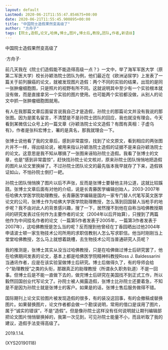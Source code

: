 ```yaml
---
layout: default
Lastmod: 2020-06-21T11:55:47.854675+00:00
date: 2020-06-21T11:55:45.900895+00:00
title: "中国院士造假果然变高级了"
author: "方舟子"
tags: [院士,造假,论文,哈佛,博士,图片,博士后,教授,团队,作者,新语丝]
---
```


中国院士造假果然变高级了

·方舟子·

前几天我在《院士们造假能不能造得高级一点？》一文中，举了海军军医大学（原第二军医大学）校长孙颖浩院士团队为例，他们最近在《欧洲泌尿学》上发表了一篇关于前列腺癌的论文，就被发现图片造假：两个不同的实验的结果，出现的是同一张肿瘤细胞图，只是照片的视野有所不同。这就说明其中至少有一个实验根本就没有做，而是直接拿另一个实验的图片使用。也可能两个实验都没做，从别人的论文中抓一张肿瘤细胞图就用。

有人在我那篇文章后面留言说我自己才是造假，孙院士的那篇论文并没有我说的那张图。因为是匿名留言，不清楚是不是孙院士团队的回应，我也就没有理会。今天看到某微信公众号上的一篇文章《孙颖浩院士论文造假？有图有真相：子虚乌有》，作者是张科宏博士，署的是真名，那我就理会一下。

张博士说他看了我的文章后，感到非常震惊，找到了论文原文，看到相应的两张图片并不一样，得出结论说，被用来指认孙颖浩院士造假的证据不是来自孙颖浩院士的论文。这意思是我不知从哪搞了一张图来诬陷孙院士造假。我看了张博士的文章，也是“感到非常震惊”，赶快找孙院士论文核对，原来孙院士团队悄悄地把造假的图片从论文里换掉了。不过孙院士团队论文的最先版本我早就存了下来，造假铁证如山，不怕孙院士倒打一耙。

孙院士团队悄悄换了图片以后不声张，反而是张博士要替他主持公道，这就比较蹊跷。张博士文章后面有对他的介绍，说是长青藤医学编辑创始人，2003-2007年任哈佛大学医学院助理教授。长青藤医学编辑是国内一家专门替人代笔写英文医学论文的公司，张博士作为哈佛大学医学院助理教授，怎么落到回国替人当枪手的地步呢？我不由对此人的背景感兴趣，搜了一下，居然搜不到他在自称当哈佛教授期间的研究发表过任何作为主要作者的论文（2004年以后开始算），只搜到了两篇他作为中间挂名作者的论文（一篇第5作者发表于2005年，一篇第3作者发表于2007年），这哈佛教授是怎么当的呢？反而搜到他曾经在丁香园晒出过他2004年申请波士顿一家生物技术公司所用的求职信教别人怎么写求职信。他当时刚刚当上堂堂哈佛教授，怎么马上就想着跳槽，去生物技术公司当普通研究人员呢？

我的推测是，张博士其实从没当过哈佛教授，只是在哈佛做过博士后研究罢了，他在哈佛期间发表的论文，基本上都是哈佛医学院精神科教授Ross J. Baldessarini当通讯作者，应是在该实验室做博士后研究。博士后做得久了，有的导师会给个“助理教授”之类的头衔，那跟真正的助理教授（所谓永久职务轨道）不是一回事。但博士后是不能一直做下去的，做完博士后研究在美国找不到正式工作，所以毅然回国创业代写论文了。孙院士被人揭露造假，张博士比孙院士还要着急，不知是不是因为孙院士就是张博士的客户。如果是的话，张博士售后服务做得不错。

国际期刊上论文实验图片被发现造假的很多，有的装没这回事，有的会撤稿或替换图片。如果替换图片，论文作者都会做一个勘误说明，常用的借口是误用了图片，属于“诚实的错误”，不是“造假”。但是像孙院士这样没有任何说明就让期刊编辑部把论文图片悄悄替换掉的，我第一次见到，可见孙院士能量不小，而且听取了我的建议，造假手法变得高级了。

2019.1.14.

(XYS20190118)

